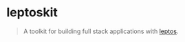 # leptoskit

> A toolkit for building full stack applications with [leptos](https://github.com/leptos-rs/leptos).
